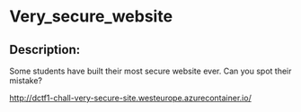 
# Very_secure_website
## Description:
Some students have built their most secure website ever. Can you spot their mistake?

http://dctf1-chall-very-secure-site.westeurope.azurecontainer.io/



